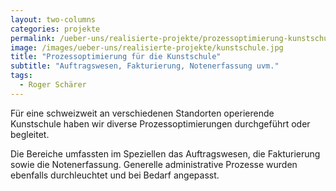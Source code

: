 ```yaml
---
layout: two-columns
categories: projekte
permalink: /ueber-uns/realisierte-projekte/prozessoptimierung-kunstschule/
image: /images/ueber-uns/realisierte-projekte/kunstschule.jpg
title: "Prozessoptimierung für die Kunstschule"
subtitle: "Auftragswesen, Fakturierung, Notenerfassung uvm."
tags:
  - Roger Schärer
---
```

Für eine schweizweit an verschiedenen Standorten operierende Kunstschule haben wir diverse Prozessoptimierungen durchgeführt oder begleitet.

Die Bereiche umfassten im Speziellen das Auftragswesen, die Fakturierung sowie die Notenerfassung. Generelle administrative Prozesse wurden ebenfalls durchleuchtet und bei Bedarf angepasst.

